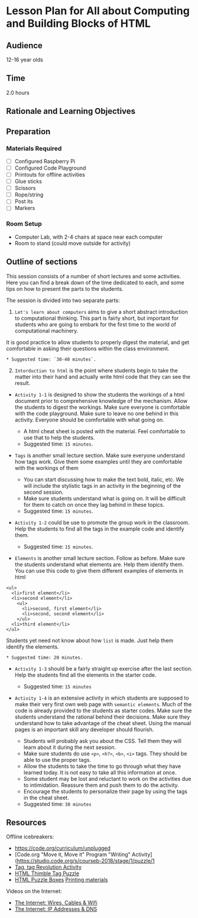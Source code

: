 # Lesson Plan for All about Computing and Building Blocks of HTML

## Audience

12-16 year olds

## Time

2.0 hours

## Rationale and Learning Objectives


## Preparation

### Materials Required

- [ ] Configured Raspberry Pi
- [ ] Configured Code Playground
- [ ] Printouts for offline activities
- [ ] Glue sticks
- [ ] Scissors
- [ ] Rope/string
- [ ] Post its
- [ ] Markers

### Room Setup

- Computer Lab, with 2-4 chairs at space near each computer
- Room to stand (could move outside for activity)

## Outline of sections

This session consists of a number of short lectures and some activities. Here you can find a break down of the time dedicated to each, and some tips on how to present the parts to the students.

The session is divided into two separate parts:

1. `Let's learn about computers` aims to give a short abstract introduction to computational thinking. This part is fairly short, but important for students who are going to embark for the first time to the world of computational machinery.

It is good practice to allow students to properly digest the material, and get comfortable in asking their questions within the class environment.

    * Suggested time: `30-40 minutes`.

2. `Intorduction to html` is the point where students begin to take the matter into their hand and actually write html code that they can see the result.

* `Activity 1-1` is designed to show the students the workings of a html document prior to comprehensive knowledge of the mechanism. Allow the students to digest the workings. Make sure everyone is comfortable with the code playground. Make sure to leave no one behind in this activity. Everyone should be comfortable with what going on.

    * A html cheat sheet is posted with the material. Feel comfortable to use that to help the students.
    * Suggested time: `15 minutes`.

* `Tags` is another small lecture section. Make sure everyone understand how tags work. Give them some examples until they are comfortable with the workings of them
    * You can start discussing how to make the text bold, italic, etc. We will include the stylistic tags in an activity in the beginning of the second session.
    * Make sure students understand what is going on. It will be difficult for them to catch on once they lag behind in these topics.
    * Suggested time: `15 minutes`.

* `Activity 1-2` could be use to promote the group work in the classroom. Help the students to find all the tags in the example code and identify them.
    * Suggested time: `15 minutes`.
* `Elements` is another small lecture section. Follow as before. Make sure the students understand what elements are. Help them identify them. You can use this code to give them different examples of elements in html

```
<ul>
  <li>first element</li>
  <li>second element</li>
    <ul>
      <li>second, first element</li>
      <li>second, second element</li>
    </ul>
  <li>third element</li>
</ul>
```

Students yet need not know about how `list` is made. Just help them identify the elements.

    * Suggested time: 20 minutes.
* `Activity 1-3` should be a fairly straight up exercise after the last section. Help the students find all the elements in the starter code.
    * Suggested time: `15 minutes`

* `Activity 1-4` is an extensive activity in which students are supposed to make their very first own web page with `semantic elements`. Much of the code is already provided to the students as starter codes. Make sure the students understand the rational behind their decisions. Make sure they understand how to take advantage of the cheat sheet. Using the manual pages is an important skill any developer should flourish.
    * Students will probably ask you about the CSS. Tell them they will learn about it during the next session.
    * Make sure students do use `<p>`, `<h?>`, `<b>`, `<i>` tags. They should be able to use the proper tags.
    * Allow the students to take the time to go through what they have learned today. It is not easy to take all this information at once.
    * Some student may be lost and reluctant to work on the activities due to intimidation. Reassure them and push them to do the activity.
    * Encourage the students to personalize their page by using the tags in the cheat sheet.
    * Suggested time: `30 minutes`

## Resources

Offline icebreakers:

- https://code.org/curriculum/unplugged
- [Code.org "Move it, Move it" Program "Writing" Activity](https://studio.code.org/s/courseb-2018/stage/1/puzzle/1
- [Tag, tag Revolution Activity](https://mousemeredith.makes.org/thimble/LTE2Mjc5Nzk3NzY=/tag-tag-revolution-activity)
- [HTML Thimble Tag Puzzle](https://mozilla.github.io/curriculum-final/offline-icebreakers/session02-html-thimble-tag-puzzle.html#overview)
- [HTML Puzzle Boxes](https://mozilla.github.io/curriculum-final/offline-icebreakers/session06-html-puzzle-box.html#overview) [Printing materials](https://www.dropbox.com/s/lv7u8tqawawudiy/html-puzzle-box.pdf?dl=0)

Videos on the Internet:

- [The Internet: Wires, Cables & Wifi](https://www.youtube.com/watch?v=ZhEf7e4kopM)
- [The Internet: IP Addresses & DNS](https://www.youtube.com/watch?v=5o8CwafCxnU)

